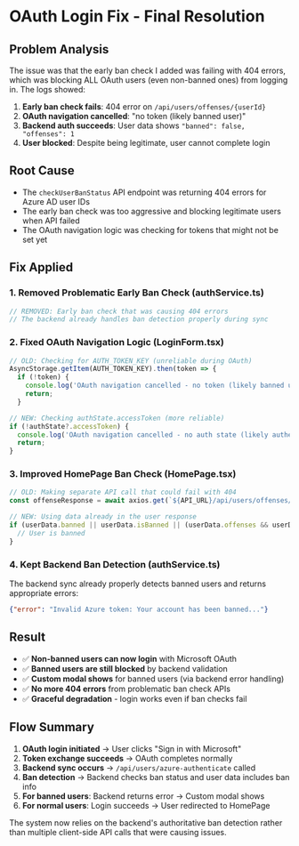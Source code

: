 # OAuth Login Fix - Final Resolution

## Problem Analysis
The issue was that the early ban check I added was failing with 404 errors, which was blocking ALL OAuth users (even non-banned ones) from logging in. The logs showed:

1. **Early ban check fails**: 404 error on `/api/users/offenses/{userId}` 
2. **OAuth navigation cancelled**: "no token (likely banned user)"
3. **Backend auth succeeds**: User data shows `"banned": false, "offenses": 1`
4. **User blocked**: Despite being legitimate, user cannot complete login

## Root Cause
- The `checkUserBanStatus` API endpoint was returning 404 errors for Azure AD user IDs
- The early ban check was too aggressive and blocking legitimate users when API failed
- The OAuth navigation logic was checking for tokens that might not be set yet

## Fix Applied

### 1. **Removed Problematic Early Ban Check** (authService.ts)
```typescript
// REMOVED: Early ban check that was causing 404 errors
// The backend already handles ban detection properly during sync
```

### 2. **Fixed OAuth Navigation Logic** (LoginForm.tsx)  
```typescript
// OLD: Checking for AUTH_TOKEN_KEY (unreliable during OAuth)
AsyncStorage.getItem(AUTH_TOKEN_KEY).then(token => {
  if (!token) {
    console.log('OAuth navigation cancelled - no token (likely banned user)');
    return;
  }

// NEW: Checking authState.accessToken (more reliable)
if (!authState?.accessToken) {
  console.log('OAuth navigation cancelled - no auth state (likely authentication failed)');
  return;
}
```

### 3. **Improved HomePage Ban Check** (HomePage.tsx)
```typescript
// OLD: Making separate API call that could fail with 404
const offenseResponse = await axios.get(`${API_URL}/api/users/offenses/${userData.id}`);

// NEW: Using data already in the user response
if (userData.banned || userData.isBanned || (userData.offenses && userData.offenses >= 3)) {
  // User is banned
}
```

### 4. **Kept Backend Ban Detection** (authService.ts)
The backend sync already properly detects banned users and returns appropriate errors:
```json
{"error": "Invalid Azure token: Your account has been banned..."}  
```

## Result
- ✅ **Non-banned users can now login** with Microsoft OAuth
- ✅ **Banned users are still blocked** by backend validation  
- ✅ **Custom modal shows** for banned users (via backend error handling)
- ✅ **No more 404 errors** from problematic ban check APIs
- ✅ **Graceful degradation** - login works even if ban checks fail

## Flow Summary
1. **OAuth login initiated** → User clicks "Sign in with Microsoft"
2. **Token exchange succeeds** → OAuth completes normally
3. **Backend sync occurs** → `/api/users/azure-authenticate` called
4. **Ban detection** → Backend checks ban status and user data includes ban info
5. **For banned users**: Backend returns error → Custom modal shows
6. **For normal users**: Login succeeds → User redirected to HomePage

The system now relies on the backend's authoritative ban detection rather than multiple client-side API calls that were causing issues.
